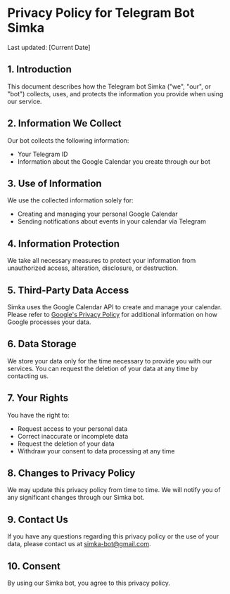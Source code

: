 # Privacy Policy for Telegram Bot Simka

Last updated: [Current Date]

## 1. Introduction

This document describes how the Telegram bot Simka ("we", "our", or "bot") collects, uses, and protects the information you provide when using our service.

## 2. Information We Collect

Our bot collects the following information:
- Your Telegram ID
- Information about the Google Calendar you create through our bot

## 3. Use of Information

We use the collected information solely for:
- Creating and managing your personal Google Calendar
- Sending notifications about events in your calendar via Telegram

## 4. Information Protection

We take all necessary measures to protect your information from unauthorized access, alteration, disclosure, or destruction.

## 5. Third-Party Data Access

Simka uses the Google Calendar API to create and manage your calendar. Please refer to [Google's Privacy Policy](https://policies.google.com/privacy) for additional information on how Google processes your data.

## 6. Data Storage

We store your data only for the time necessary to provide you with our services. You can request the deletion of your data at any time by contacting us.

## 7. Your Rights

You have the right to:
- Request access to your personal data
- Correct inaccurate or incomplete data
- Request the deletion of your data
- Withdraw your consent to data processing at any time

## 8. Changes to Privacy Policy

We may update this privacy policy from time to time. We will notify you of any significant changes through our Simka bot.

## 9. Contact Us

If you have any questions regarding this privacy policy or the use of your data, please contact us at simka-bot@gmail.com.

## 10. Consent

By using our Simka bot, you agree to this privacy policy.
